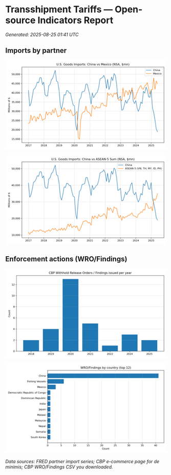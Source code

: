 # Transshipment Tariffs — Open-source Indicators Report

_Generated: 2025-08-25 01:41 UTC_

## Imports by partner

![China vs Mexico](chart_imports_china_mexico.png)

![China vs ASEAN-5](chart_imports_china_asean5.png)

## Enforcement actions (WRO/Findings)

![WRO by year](chart_wro_by_year.png)

![Top countries](chart_wro_top_countries.png)


_Data sources: FRED partner import series; CBP e-commerce page for de minimis; CBP WRO/Findings CSV you downloaded._
